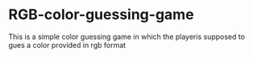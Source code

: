 # RGB-color-guessing-game
This is a simple color guessing game in which the playeris supposed to gues a color provided in rgb format
